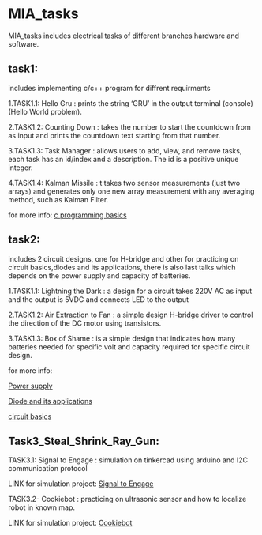 # MIA_tasks
MIA_tasks includes electrical  tasks of different branches hardware and software.

## task1:
includes implementing c/c++ program for diffrent requirments

1.TASK1.1: Hello Gru :  prints the string ‘GRU’ in the output terminal (console) (Hello World problem).

2.TASK1.2: Counting Down : takes the number to start the countdown from as input and prints the countdown text starting from that number.

3.TASK1.3: Task Manager : allows users to add, view, and remove tasks, each task has an id/index and a description. The id is a positive unique integer.

4.TASK1.4: Kalman Missile : t takes two sensor measurements (just two arrays) and generates only one new array measurement with any averaging method, such as Kalman Filter.

for more info: [c programming basics](https://www.youtube.com/watch?v=N2NlDUir4Qw&t=1325s)

## task2:
includes 2 circuit designs, one for H-bridge and other for practicing on circuit basics,diodes and its applications, there is also last talks which depends on the power supply and capacity of batteries.

1.TASK1.1: Lightning the Dark : a design for a circuit takes 220V AC as input and the output is 5VDC and connects LED to the output 

2.TASK1.2: Air Extraction to Fan : a simple design  H-bridge driver to control the direction of the DC motor using transistors.

3.TASK1.3: Box of Shame : is a simple design that indicates how many batteries needed for specific volt and capacity required for specific circuit design.

for more info: 

[Power supply](https://www.youtube.com/watch?v=Ggx4tEU8EIE)

[Diode and its applications](https://www.youtube.com/watch?v=zNWIQSJy4iw&t=377s)
               
[circuit basics](https://www.youtube.com/watch?v=EbIcLHLZGbk)

## Task3_Steal_Shrink_Ray_Gun:
TASK3.1: Signal to Engage : simulation on tinkercad using arduino and I2C communication protocol

LINK for simulation project: [Signal to Engage](https://www.tinkercad.com/things/9AO958943F2)

TASK3.2- Cookiebot : practicing on ultrasonic sensor and how to localize robot in known map.

LINK for simulation project: [Cookiebot](https://www.tinkercad.com/things/0zyNoqkOpdO)



 



